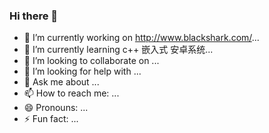 ### Hi there 👋


- 🔭 I’m currently working on http://www.blackshark.com/...
- 🌱 I’m currently learning c++ 嵌入式 安卓系统...
- 👯 I’m looking to collaborate on ...
- 🤔 I’m looking for help with ...
- 💬 Ask me about ...
- 📫 How to reach me: ...
- 😄 Pronouns: ...
- ⚡ Fun fact: ...

